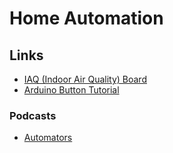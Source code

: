 # Home Automation

## Links

- [IAQ (Indoor Air Quality) Board](https://github.com/nkitanov/iaq_board)
- [Arduino Button Tutorial](https://www.thegeekpub.com/275328/arduino-button-tutorial/)

### Podcasts

- [Automators](https://www.relay.fm/automators/41)